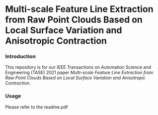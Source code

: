 # Multi-scale Feature Line Extraction from Raw Point Clouds Based on Local Surface Variation and Anisotropic Contraction

### Introduction
This repository is for our IEEE Transactions on Automation Science and Engineering (TASE) 2021 paper _Multi-scale Feature Line Extraction from Raw Point Clouds Based on Local Surface Variation and Anisotropic Contraction_. 

### Usage
Please refer to the readme.pdf
